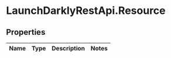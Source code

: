 # LaunchDarklyRestApi.Resource

## Properties
Name | Type | Description | Notes
------------ | ------------- | ------------- | -------------


